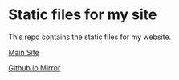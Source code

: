 # Static files for my site

This repo contains the static files for my website.

[Main Site](http://kekepower.noip.me)

[Github.io Mirror](https://kekepower.github.io)
